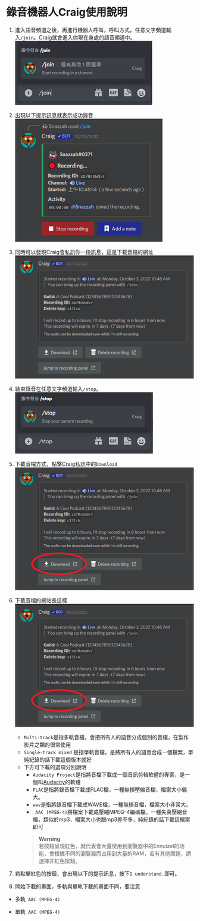 # 錄音機器人Craig使用說明
1. 進入語音頻道之後，再進行機器人呼叫，呼叫方式，任意文字頻道輸入```/join```。Craig就會進入你現在身處的語音頻道中。  
![1](img/1.png)
2. 出現以下提示訊息就表示成功錄音  
![2](img/2.png)
3. 同時可以發現Craig會私訊你一段訊息，這是下載音檔的網址  
![3](img/3.png)
4. 結束錄音在任意文字頻道輸入```/stop```。  
![4](img/4.png)
5. 下載音檔方式，點擊Craig私訊中的```Download```  
![5](img/5.png)
6. 下載音檔的網站長這樣  
![5](img/5.png)  
   - ```Multi-track```是指多軌音檔，會把所有人的語音分成個別的音檔，在製作影片之類的很常使用  
   - ```Single-track mixed``` 是指單軌音檔，是將所有人的語音合成一個檔案，單純紀錄的話下載這個版本就好
   - 下方可下載的選項分別說明
      - ```Audacity Project```是指將音檔下載成一個音訊剪輯軟體的專案，是一個叫[Audacity](https://www.audacityteam.org/)的軟體
      - ```FLAC```是指將錄音檔下載成FLAC檔，一種無損壓縮音檔，檔案大小偏大。
      - ```wav```是指將錄音檔下載成WAVE檔，一種無損音檔，檔案大小非常大。
      - ``` AAC (MPEG-4)```將檔案下載成壓縮MPEG-4編碼檔，一種失真壓縮音檔，類似於mp3，檔案大小也跟mp3差不多，純紀錄的話下載這檔案即可
      > **Warning**  
      > 若按鈕呈現紅色，就代表會大量使用到瀏覽器中的Ennuizel的功能，會根據不同的瀏覽器而占用到大量的RAM，若有其他問題，請選擇非紅色按鈕。
   
7. 若點擊紅色的按鈕，會出現以下的提示訊息，按下```I understand.```即可。

8. 開始下載的畫面，多軌與單軌下載的畫面不同，要注意
- 多軌``` AAC (MPEG-4)```

- 單軌``` AAC (MPEG-4)```

